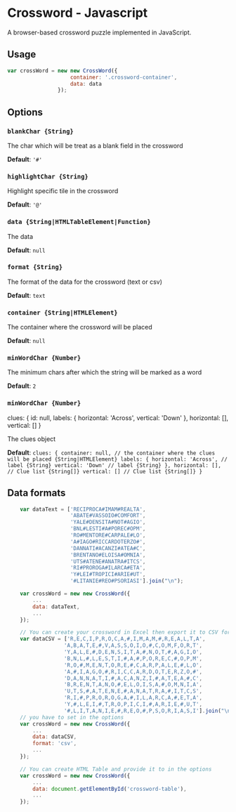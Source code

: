 Crossword - Javascript
====================

A browser-based crossword puzzle implemented in JavaScript.

## Usage
```javascript
var crossWord = new new CrossWord({
                    container: '.crossword-container',
                    data: data
                });
```

## Options
### `blankChar {String}`

The char which will be treat as a blank field in the crossword

**Default**: `'#'`

### `highlightChar {String}`

Highlight specific tile in the crossword

**Default**: `'@'`

### `data {String|HTMLTableElement|Function}`

The data

**Default**: `null`

### `format {String}`

The format of the data for the crossword (text or csv)

**Default**: `text`

### `container {String|HTMLElement}`

The container where the crossword will be placed

**Default**: `null`

### `minWordChar {Number}`

The minimum chars after which the string will be marked as a word

**Default**: `2`

### `minWordChar {Number}`

clues: {
    id: null,
    labels: {
        horizontal: 'Across',
        vertical: 'Down'
    },
    horizontal: [],
    vertical: []
}

The clues object

**Default**: `
clues: {
    container: null, // the container where the clues will be placed {String|HTMLElement}
    labels: {
        horizontal: 'Across', // label {String}
        vertical: 'Down' // label {String}
    },
    horizontal: [], // Clue list {String[]}
    vertical: [] // Clue list {String[]}
}
`

## Data formats

```javascript
    var dataText = ['RECIPROCA#IMAM#REALTA',
                    'ABATE#VASSOIO#COMFORT',
                    'YALE#DENSITA#NOT#AGIO',
                    'BNL#LESTI#A#POREC#OPM',
                    'RO#MENTORE#CARPALE#LO',
                    'A#IAGO#RICCARDOTERZO#',
                    'DANNATI#ACANZI#ATEA#C',
                    'BRENTANO#ELOISA#OMNIA',
                    'UTS#ATENE#ANATRA#ITCS',
                    'RI#PROROGA#ILARCA#ETA',
                    'Y#LEI#TROPICI#ARIE#UT',
                    '#LITANIE#REO#PSORIASI'].join("\n");

    var crossWord = new new CrossWord({
        ...
        data: dataText,
        ...
    });

    // You can create your crossword in Excel then export it to CSV format
    var dataCSV = ['R,E,C,I,P,R,O,C,A,#,I,M,A,M,#,R,E,A,L,T,A',
                  'A,B,A,T,E,#,V,A,S,S,O,I,O,#,C,O,M,F,O,R,T',
                  'Y,A,L,E,#,D,E,N,S,I,T,A,#,N,O,T,#,A,G,I,O',
                  'B,N,L,#,L,E,S,T,I,#,A,#,P,O,R,E,C,#,O,P,M',
                  'R,O,#,M,E,N,T,O,R,E,#,C,A,R,P,A,L,E,#,L,O',
                  'A,#,I,A,G,O,#,R,I,C,C,A,R,D,O,T,E,R,Z,O,#',
                  'D,A,N,N,A,T,I,#,A,C,A,N,Z,I,#,A,T,E,A,#,C',
                  'B,R,E,N,T,A,N,O,#,E,L,O,I,S,A,#,O,M,N,I,A',
                  'U,T,S,#,A,T,E,N,E,#,A,N,A,T,R,A,#,I,T,C,S',
                  'R,I,#,P,R,O,R,O,G,A,#,I,L,A,R,C,A,#,E,T,A',
                  'Y,#,L,E,I,#,T,R,O,P,I,C,I,#,A,R,I,E,#,U,T',
                  '#,L,I,T,A,N,I,E,#,R,E,O,#,P,S,O,R,I,A,S,I'].join("\n");
    // you have to set in the options
    var crossWord = new new CrossWord({
        ...
        data: dataCSV,
        format: 'csv',
        ...
    });

    // You can create HTML Table and provide it to in the options
    var crossWord = new new CrossWord({
        ...
        data: document.getElementById('crossword-table'),
        ...
    });
```